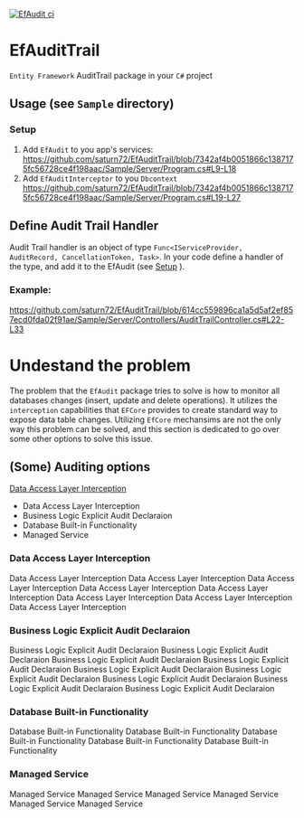 [![EfAudit ci](https://github.com/saturn72/EfAuditTrail/actions/workflows/cont-delivery.yml/badge.svg)](https://github.com/saturn72/EfAuditTrail/actions/workflows/cont-delivery.yml)
# EfAuditTrail
`Entity Framework` AuditTrail package in your `C#` project


## Usage (see `Sample` directory)
### Setup
  1. Add `EfAudit` to you app's services:
  https://github.com/saturn72/EfAuditTrail/blob/7342af4b0051866c1387175fc56728ce4f198aac/Sample/Server/Program.cs#L9-L18
  3. Add `EfAuditInterceptor` to you `Dbcontext`
  https://github.com/saturn72/EfAuditTrail/blob/7342af4b0051866c1387175fc56728ce4f198aac/Sample/Server/Program.cs#L19-L27
  
  
## Define Audit Trail Handler
Audit Trail handler is an object of type `Func<IServiceProvider, AuditRecord, CancellationToken, Task>`.
In your code define a handler of the type, and add it to the EfAudit (see [Setup](#setup) ). 

### Example:
https://github.com/saturn72/EfAuditTrail/blob/614cc559896ca1a5d5af2ef857ecd0fda02f91ae/Sample/Server/Controllers/AuditTrailController.cs#L22-L33


# Undestand the problem
The problem that the `EfAudit` package tries to solve is how to monitor all databases changes (insert, update and delete operations). It utilizes the `interception` capabilities that `EFCore` provides to create standard way to expose data table changes.
Utilizing `EfCore` mechansims are not the only way this problem can be solved, and this section is dedicated to go over some other options to solve this issue.

## (Some) Auditing options
[Data Access Layer Interception](#Data-Access-Layer-Interception)
* <a id="Data-Access-Layer-Interception">Data Access Layer Interception</a>
* <a id="Business Logic Explicit Audit Declaraion">Business Logic Explicit Audit Declaraion</a>
* <a id="Database Built-in Functionality">Database Built-in Functionality</a>
* <a id="Managed Service">Managed Service</a>

### Data Access Layer Interception
Data Access Layer Interception
Data Access Layer Interception
Data Access Layer Interception
Data Access Layer Interception
Data Access Layer Interception
Data Access Layer Interception
Data Access Layer Interception
Data Access Layer Interception

### Business Logic Explicit Audit Declaraion
Business Logic Explicit Audit Declaraion
Business Logic Explicit Audit Declaraion
Business Logic Explicit Audit Declaraion
Business Logic Explicit Audit Declaraion
Business Logic Explicit Audit Declaraion
Business Logic Explicit Audit Declaraion
Business Logic Explicit Audit Declaraion
Business Logic Explicit Audit Declaraion
Business Logic Explicit Audit Declaraion


### Database Built-in Functionality
Database Built-in Functionality
Database Built-in Functionality
Database Built-in Functionality
Database Built-in Functionality
Database Built-in Functionality

### Managed Service
Managed Service
Managed Service
Managed Service
Managed Service
Managed Service
Managed Service

